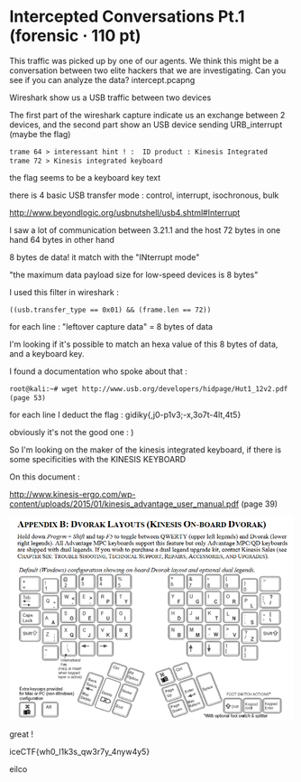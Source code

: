 # Intercepted Conversations Pt.1 (forensic · 110 pt)

This traffic was picked up by one of our agents. We think this might be a conversation between two elite hackers that we are investigating. 
Can you see if you can analyze the data? intercept.pcapng

Wireshark show us a USB traffic between two devices

The first part of the wireshark capture indicate us an exchange between 2 devices, and the second part show an USB device sending URB_interrupt (maybe the flag)

```
trame 64 > interessant hint ! :  ID product : Kinesis Integrated
trame 72 > Kinesis integrated keyboard
```

the flag seems to be a keyboard key text

there is 4 basic USB transfer mode : control, interrupt, isochronous, bulk

http://www.beyondlogic.org/usbnutshell/usb4.shtml#Interrupt

I saw a lot of communication between 3.21.1 and the host
72 bytes in one hand
64 bytes in other hand

8 bytes de data!  it match with the "INterrupt mode"

 "the maximum data payload size for low-speed devices is 8 bytes"
 
 I used this filter in wireshark :
```
((usb.transfer_type == 0x01) && (frame.len == 72))
```


for each line :  "leftover capture data" = 8 bytes of data

I'm looking if it's possible to match an hexa value of this 8 bytes of data, and a keyboard key.


I found a documentation who spoke about that :  
```
root@kali:~# wget http://www.usb.org/developers/hidpage/Hut1_12v2.pdf
(page 53)
```

for each line I deduct the flag : gidiky{,j0-p1v3;-x,3o7t-4lt,4t5}

obviously it's not the good one : )

So I'm looking on the maker of the kinesis integrated keyboard, if there is some specificities with the KINESIS KEYBOARD

On this document : 

http://www.kinesis-ergo.com/wp-content/uploads/2015/01/kinesis_advantage_user_manual.pdf
(page 39)

![Alt](kinesis.png "kinesis keyboard")

great ! 

iceCTF{wh0_l1k3s_qw3r7y_4nyw4y5}

eilco


